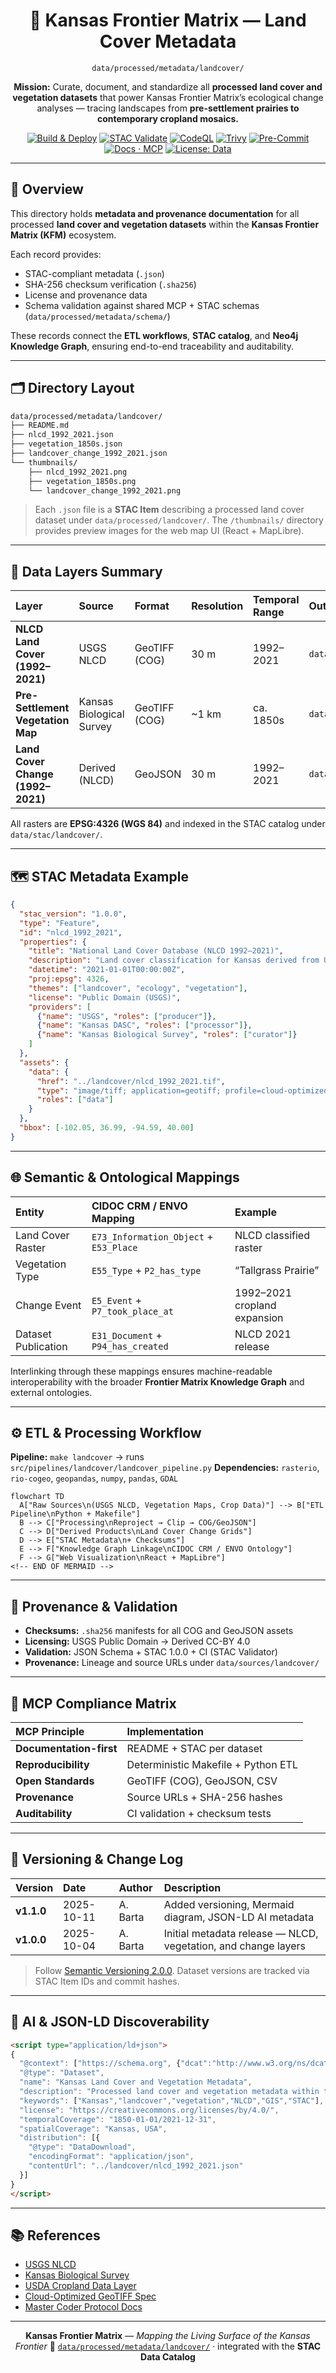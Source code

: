 <div align="center">

# 🌾 Kansas Frontier Matrix — Land Cover Metadata

`data/processed/metadata/landcover/`

**Mission:** Curate, document, and standardize all **processed land cover and vegetation datasets**
that power Kansas Frontier Matrix’s ecological change analyses — tracing landscapes from
**pre-settlement prairies to contemporary cropland mosaics.**

[![Build & Deploy](https://github.com/bartytime4life/Kansas-Frontier-Matrix/actions/workflows/site.yml/badge.svg)](../../../.github/workflows/site.yml)
[![STAC Validate](https://github.com/bartytime4life/Kansas-Frontier-Matrix/actions/workflows/stac-validate.yml/badge.svg)](../../../.github/workflows/stac-validate.yml)
[![CodeQL](https://github.com/bartytime4life/Kansas-Frontier-Matrix/actions/workflows/codeql.yml/badge.svg)](../../../.github/workflows/codeql.yml)
[![Trivy](https://github.com/bartytime4life/Kansas-Frontier-Matrix/actions/workflows/trivy.yml/badge.svg)](../../../.github/workflows/trivy.yml)
[![Pre-Commit](https://img.shields.io/badge/pre--commit-enabled-brightgreen.svg)](https://pre-commit.com/)
[![Docs · MCP](https://img.shields.io/badge/Docs-MCP-blue)](../../../docs/)
[![License: Data](https://img.shields.io/badge/License-CC--BY%204.0-green)](../../../LICENSE)

</div>

---

## 🧭 Overview

This directory holds **metadata and provenance documentation** for all processed **land cover and vegetation datasets**
within the **Kansas Frontier Matrix (KFM)** ecosystem.

Each record provides:

* STAC-compliant metadata (`.json`)
* SHA-256 checksum verification (`.sha256`)
* License and provenance data
* Schema validation against shared MCP + STAC schemas (`data/processed/metadata/schema/`)

These records connect the **ETL workflows**, **STAC catalog**, and **Neo4j Knowledge Graph**,
ensuring end-to-end traceability and auditability.

---

## 🗂️ Directory Layout

```bash
data/processed/metadata/landcover/
├── README.md
├── nlcd_1992_2021.json
├── vegetation_1850s.json
├── landcover_change_1992_2021.json
└── thumbnails/
    ├── nlcd_1992_2021.png
    ├── vegetation_1850s.png
    └── landcover_change_1992_2021.png
```

> Each `.json` file is a **STAC Item** describing a processed land cover dataset under `data/processed/landcover/`.
> The `/thumbnails/` directory provides preview images for the web map UI (React + MapLibre).

---

## 🧬 Data Layers Summary

| Layer                             | Source                   | Format        | Resolution | Temporal Range | Output Path                                                   |
| :-------------------------------- | :----------------------- | :------------ | :--------- | :------------- | :------------------------------------------------------------ |
| **NLCD Land Cover (1992–2021)**   | USGS NLCD                | GeoTIFF (COG) | 30 m       | 1992–2021      | `data/processed/landcover/nlcd_1992_2021.tif`                 |
| **Pre-Settlement Vegetation Map** | Kansas Biological Survey | GeoTIFF (COG) | ~1 km      | ca. 1850s      | `data/processed/landcover/kansas_vegetation_1850s.tif`        |
| **Land Cover Change (1992–2021)** | Derived (NLCD)           | GeoJSON       | 30 m       | 1992–2021      | `data/processed/landcover/landcover_change_1992_2021.geojson` |

All rasters are **EPSG:4326 (WGS 84)** and indexed in the STAC catalog under `data/stac/landcover/`.

---

## 🗺️ STAC Metadata Example

```json
{
  "stac_version": "1.0.0",
  "type": "Feature",
  "id": "nlcd_1992_2021",
  "properties": {
    "title": "National Land Cover Database (NLCD 1992–2021)",
    "description": "Land cover classification for Kansas derived from USGS NLCD.",
    "datetime": "2021-01-01T00:00:00Z",
    "proj:epsg": 4326,
    "themes": ["landcover", "ecology", "vegetation"],
    "license": "Public Domain (USGS)",
    "providers": [
      {"name": "USGS", "roles": ["producer"]},
      {"name": "Kansas DASC", "roles": ["processor"]},
      {"name": "Kansas Biological Survey", "roles": ["curator"]}
    ]
  },
  "assets": {
    "data": {
      "href": "../landcover/nlcd_1992_2021.tif",
      "type": "image/tiff; application=geotiff; profile=cloud-optimized",
      "roles": ["data"]
    }
  },
  "bbox": [-102.05, 36.99, -94.59, 40.00]
}
```

---

## 🌐 Semantic & Ontological Mappings

| Entity              | CIDOC CRM / ENVO Mapping               | Example                      |
| :------------------ | :------------------------------------- | :--------------------------- |
| Land Cover Raster   | `E73_Information_Object` + `E53_Place` | NLCD classified raster       |
| Vegetation Type     | `E55_Type` + `P2_has_type`             | “Tallgrass Prairie”          |
| Change Event        | `E5_Event` + `P7_took_place_at`        | 1992–2021 cropland expansion |
| Dataset Publication | `E31_Document` + `P94_has_created`     | NLCD 2021 release            |

Interlinking through these mappings ensures machine-readable interoperability
with the broader **Frontier Matrix Knowledge Graph** and external ontologies.

---

## ⚙️ ETL & Processing Workflow

**Pipeline:** `make landcover` → runs `src/pipelines/landcover/landcover_pipeline.py`
**Dependencies:** `rasterio`, `rio-cogeo`, `geopandas`, `numpy`, `pandas`, `GDAL`

```mermaid
flowchart TD
  A["Raw Sources\n(USGS NLCD, Vegetation Maps, Crop Data)"] --> B["ETL Pipeline\nPython + Makefile"]
  B --> C["Processing\nReproject → Clip → COG/GeoJSON"]
  C --> D["Derived Products\nLand Cover Change Grids"]
  D --> E["STAC Metadata\n+ Checksums"]
  E --> F["Knowledge Graph Linkage\nCIDOC CRM / ENVO Ontology"]
  F --> G["Web Visualization\nReact + MapLibre"]
<!-- END OF MERMAID -->
```

---

## 🧮 Provenance & Validation

* **Checksums:** `.sha256` manifests for all COG and GeoJSON assets
* **Licensing:** USGS Public Domain → Derived CC-BY 4.0
* **Validation:** JSON Schema + STAC 1.0.0 + CI (STAC Validator)
* **Provenance:** Lineage and source URLs under `data/sources/landcover/`

---

## 🧠 MCP Compliance Matrix

| MCP Principle           | Implementation                      |
| :---------------------- | :---------------------------------- |
| **Documentation-first** | README + STAC per dataset           |
| **Reproducibility**     | Deterministic Makefile + Python ETL |
| **Open Standards**      | GeoTIFF (COG), GeoJSON, CSV         |
| **Provenance**          | Source URLs + SHA-256 hashes        |
| **Auditability**        | CI validation + checksum tests      |

---

## 🧾 Versioning & Change Log

| Version    | Date       | Author   | Description                                                    |
| :--------- | :--------- | :------- | :------------------------------------------------------------- |
| **v1.1.0** | 2025-10-11 | A. Barta | Added versioning, Mermaid diagram, JSON-LD AI metadata         |
| **v1.0.0** | 2025-10-04 | A. Barta | Initial metadata release — NLCD, vegetation, and change layers |

> Follow [Semantic Versioning 2.0.0](https://semver.org/).
> Dataset versions are tracked via STAC Item IDs and commit hashes.

---

## 🧠 AI & JSON-LD Discoverability

```html
<script type="application/ld+json">
{
  "@context": ["https://schema.org", {"dcat":"http://www.w3.org/ns/dcat#"}],
  "@type": "Dataset",
  "name": "Kansas Land Cover and Vegetation Metadata",
  "description": "Processed land cover and vegetation metadata within the Kansas Frontier Matrix.",
  "keywords": ["Kansas","landcover","vegetation","NLCD","GIS","STAC"],
  "license": "https://creativecommons.org/licenses/by/4.0/",
  "temporalCoverage": "1850-01-01/2021-12-31",
  "spatialCoverage": "Kansas, USA",
  "distribution": [{
    "@type": "DataDownload",
    "encodingFormat": "application/json",
    "contentUrl": "../landcover/nlcd_1992_2021.json"
  }]
}
</script>
```

---

## 📚 References

* [USGS NLCD](https://www.usgs.gov/centers/eros/science/national-land-cover-database)
* [Kansas Biological Survey](https://biosurvey.ku.edu/)
* [USDA Cropland Data Layer](https://nassgeodata.gmu.edu/CropScape/)
* [Cloud-Optimized GeoTIFF Spec](https://www.cogeo.org/)
* [Master Coder Protocol Docs](../../../docs/templates/)

---

<div align="center">

**Kansas Frontier Matrix** — *Mapping the Living Surface of the Kansas Frontier*
📍 [`data/processed/metadata/landcover/`](.) · integrated with the **STAC Data Catalog**

</div>
